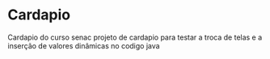 # Cardapio
Cardapio do curso senac
projeto de cardapio para testar a troca de telas e a inserção de valores dinâmicas no codigo java
